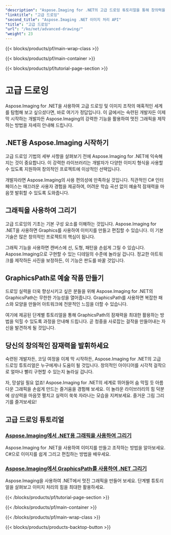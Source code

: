 ```yaml
---
"description": "Aspose.Imaging for .NET의 고급 드로잉 튜토리얼을 통해 창의력을 발휘해 보세요. C#을 사용하여 이미지를 손쉽게 만들고 편집하는 방법을 배워보세요."
"linktitle": "고급 드로잉"
"second_title": "Aspose.Imaging .NET 이미지 처리 API"
"title": "고급 드로잉"
"url": "/ko/net/advanced-drawing/"
"weight": 23
---
```


{{< blocks/products/pf/main-wrap-class >}}

{{< blocks/products/pf/main-container >}}

{{< blocks/products/pf/tutorial-page-section >}}

# 고급 드로잉


Aspose.Imaging for .NET을 사용하여 고급 드로잉 및 이미지 조작의 매혹적인 세계를 탐험해 보고 싶으셨다면, 바로 여기가 정답입니다. 이 글에서는 숙련된 개발자든 이제 막 시작하는 개발자든 Aspose.Imaging의 강력한 기능을 활용하여 멋진 그래픽을 제작하는 방법을 자세히 안내해 드립니다.

## .NET용 Aspose.Imaging 시작하기

고급 드로잉 기법의 세부 사항을 살펴보기 전에 Aspose.Imaging for .NET에 익숙해지는 것이 중요합니다. 이 강력한 라이브러리는 개발자가 다양한 이미지 형식을 사용할 수 있도록 지원하여 창의적인 프로젝트에 이상적인 선택입니다.

개발자라면 Aspose.Imaging의 사용 편의성에 만족하실 것입니다. 직관적인 C# 인터페이스는 매끄러운 사용자 경험을 제공하여, 어려운 학습 곡선 없이 예술적 잠재력을 마음껏 발휘할 수 있도록 도와줍니다.

## 그래픽을 사용하여 그리기

고급 드로잉의 기초는 기본 구성 요소를 이해하는 것입니다. Aspose.Imaging for .NET을 사용하면 Graphics를 사용하여 이미지를 만들고 편집할 수 있습니다. 이 기본 기술은 많은 창의적인 프로젝트의 핵심이 됩니다. 

그래픽 기능을 사용하면 캔버스에 선, 도형, 패턴을 손쉽게 그릴 수 있습니다. Aspose.Imaging으로 구현할 수 있는 디테일의 수준에 놀라실 겁니다. 정교한 아트워크를 제작하든 사진을 보정하든, 이 기능은 판도를 바꿀 것입니다.

## GraphicsPath로 예술 작품 만들기

드로잉 실력을 더욱 향상시키고 싶은 분들을 위해 Aspose.Imaging for .NET의 GraphicsPath는 무한한 가능성을 열어줍니다. GraphicsPath를 사용하면 복잡한 패스와 모양을 만들어 아트워크에 전문적인 느낌을 더할 수 있습니다.

여기에 제공된 단계별 튜토리얼을 통해 GraphicsPath의 잠재력을 최대한 활용하는 방법을 익힐 수 있도록 과정을 안내해 드립니다. 곧 청중을 사로잡는 걸작을 만들어내는 자신을 발견하게 될 것입니다.

## 당신의 창의적인 잠재력을 발휘하세요

숙련된 개발자든, 코딩 여정을 이제 막 시작하든, Aspose.Imaging for .NET의 고급 드로잉 튜토리얼은 누구에게나 도움이 될 것입니다. 창의적인 아이디어를 시각적 걸작으로 얼마나 빨리 구현할 수 있는지 놀라실 겁니다.

자, 망설일 필요 없죠! Aspose.Imaging for .NET의 세계로 뛰어들어 숨 막힐 듯 아름다운 그래픽을 손쉽게 만드는 즐거움을 경험해 보세요. 이 놀라운 라이브러리의 힘 덕분에 상상력을 마음껏 펼치고 실력이 쑥쑥 자라나는 모습을 지켜보세요. 즐거운 그림 그리기를 즐겨보세요!
## 고급 드로잉 튜토리얼
### [Aspose.Imaging에서 .NET용 그래픽을 사용하여 그리기](./draw-using-graphics/)
Aspose.Imaging for .NET을 사용하여 이미지를 만들고 조작하는 방법을 알아보세요. C#으로 이미지를 쉽게 그리고 편집하는 방법을 배우세요.
### [Aspose.Imaging에서 GraphicsPath를 사용하여 .NET 그리기](./draw-using-graphicspath/)
Aspose.Imaging을 사용하여 .NET에서 멋진 그래픽을 만들어 보세요. 단계별 튜토리얼을 살펴보고 이미지 처리의 힘을 최대한 활용하세요.

{{< /blocks/products/pf/tutorial-page-section >}}

{{< /blocks/products/pf/main-container >}}

{{< /blocks/products/pf/main-wrap-class >}}

{{< blocks/products/products-backtop-button >}}